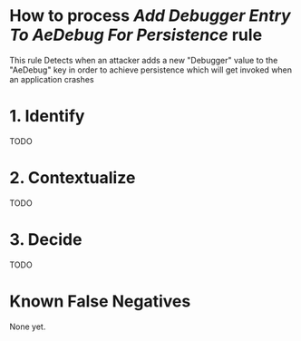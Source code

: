 # How to process *Add Debugger Entry To AeDebug For Persistence* rule
This rule Detects when an attacker adds a new "Debugger" value to the "AeDebug" key in order to achieve persistence which will get invoked when an application crashes

# 1. Identify
TODO

# 2. Contextualize
TODO

# 3. Decide
TODO

# Known False Negatives
None yet.
